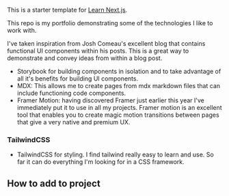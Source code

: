 This is a starter template for [Learn Next.js](https://nextjs.org/learn).

This repo is my portfolio demonstrating some of the technologies I like to work with.

I've taken inspiration from Josh Comeau's excellent blog that contains functional UI components within his posts. This is a great way to demonstrate and convey ideas from within a blog post.


- Storybook for building components in isolation and to take advantage of all it's benefits for building UI components.
- MDX: This allows me to create pages from mdx markdown files that can include functioning code components.
- Framer Motion: having discovered Framer just earlier this year I've immediately put it to use in all my projects. Framer motion is an excellent tool that enables you to create magic motion transitions between pages that give a very native and premium UX.

### TailwindCSS

- TailwindCSS for styling. I find tailwind really easy to learn and use. So far it can do everything I'm looking for in a CSS framework.

## How to add to project